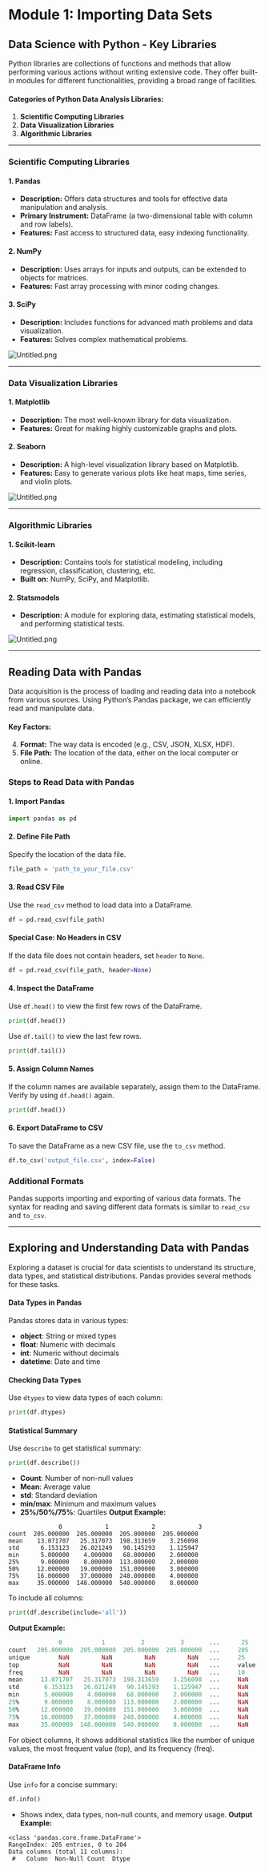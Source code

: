 

# Module 1: Importing Data Sets
## Data Science with Python - Key Libraries
Python libraries are collections of functions and methods that allow performing various actions without writing extensive code. They offer built-in modules for different functionalities, providing a broad range of facilities.
#### Categories of Python Data Analysis Libraries:
1. **Scientific Computing Libraries**
2. **Data Visualization Libraries**
3. **Algorithmic Libraries**

___
### Scientific Computing Libraries
#### 1. **Pandas**
- **Description:** Offers data structures and tools for effective data manipulation and analysis.
- **Primary Instrument:** DataFrame (a two-dimensional table with column and row labels).
- **Features:** Fast access to structured data, easy indexing functionality.
#### 2. **NumPy**
- **Description:** Uses arrays for inputs and outputs, can be extended to objects for matrices.
- **Features:** Fast array processing with minor coding changes.
#### 3. **SciPy**
- **Description:** Includes functions for advanced math problems and data visualization.
- **Features:** Solves complex mathematical problems.

![Untitled.png](https://prod-files-secure.s3.us-west-2.amazonaws.com/03e82b26-cccb-4906-bb56-adabcbdc0655/997ac361-58a8-4f04-bb0f-79fea4baa761/Untitled.png?X-Amz-Algorithm=AWS4-HMAC-SHA256&X-Amz-Content-Sha256=UNSIGNED-PAYLOAD&X-Amz-Credential=ASIAZI2LB466TPWNKDKN%2F20250204%2Fus-west-2%2Fs3%2Faws4_request&X-Amz-Date=20250204T062049Z&X-Amz-Expires=3600&X-Amz-Security-Token=IQoJb3JpZ2luX2VjEA0aCXVzLXdlc3QtMiJGMEQCIB3HdADn%2BFjYkViwXpLFssCNetrI5r%2BnIxe2jgJN3S%2ByAiAwP6MxkqvKOA%2BS7i3FiKXxKxhkaC7nO57wiF3%2FoeTJiCr%2FAwgmEAAaDDYzNzQyMzE4MzgwNSIMMEL7uoFO1IB%2FHrx3KtwDceqFHf5kS9kyNzDN3vHaTMUqHpSVBzPJvD8IUa%2BE2N%2Br5WucYWTae9UAFj%2FhqfN4m4Euj4r816dh23act%2B7CCUpI7tYs7NBp3IptpWQDS%2BZqd1g6pUs7aAV61PJtjbHdQbLz9WI%2BXLt9soTBTm%2FWRBgnLiAb7yRZ1mv6kcg70p4s2fnJhVNjCjlGMDnVX2QhgSNrdjp0hk3k0RndmUkApOURpBjq2WC0CE3ID1DAuYFX6Tan5gTgZ54odhnzHdhowhf0fqlC82TNenhJEwK6ePPtUVenwm8Y%2Flycl4lYAJTunOjBaayRyOx9xHeJSUJ243NqY0N%2BtPXj6w9rSIdQ4eIJDSbuSCDbWkJJVyvBDR6lXnj1IqlN5iGhHVgcSPL%2BB%2FjRvWfZfukqx3VujjW7H5dEnvRrEtpwbsYmAjUskXxT2uob3iw4yXB1iUA3im7Jy5DvYAegsu36AbhNVtwfcOzocXTf57yg%2Fu%2B9%2BE8QxYyVuNSPJeu8OBpRxJYzZ%2BcvNKe4S6W4sXHWIUefZn4WPO4rURrxzERA%2BA20jqm0tqEHmw3jFhiZKd45YYQ8aboyp6S4hM69XUt3Ep4%2BMtQHXB18s2tWopnqsaP%2BNc24kgGJOJgSQrygcKuIru0w3L6GvQY6pgFqoo4FUsRQS0eyr3d%2Bn9gex5YgHsuK1JL04lZXeyxWZ98%2BHq5OcxsI7e1YnQMXmogFdBBwzLqnFmSetTt63XU48hvhv9oRI4JUiy8cfaPSlU8wXcfcvHlgLdpFyRjHkxoISub4V2iycFAl7kG90eWSTGdylHjxn6xWtuUWJcMUx7OjgTKQ5wbM6xGDvkvZzYj5qj5TF7sPs5h6bK%2BmGLnmRjEj2QID&X-Amz-Signature=ed358a049e87ef2d70c3806089426a8d7c3a9e65cd05c72df666b186ab7c183b&X-Amz-SignedHeaders=host&x-id=GetObject)
___
### Data Visualization Libraries
#### 1. **Matplotlib**
- **Description:** The most well-known library for data visualization.
- **Features:** Great for making highly customizable graphs and plots.
#### 2. **Seaborn**
- **Description:** A high-level visualization library based on Matplotlib.
- **Features:** Easy to generate various plots like heat maps, time series, and violin plots.

![Untitled.png](https://prod-files-secure.s3.us-west-2.amazonaws.com/03e82b26-cccb-4906-bb56-adabcbdc0655/733d1e42-5a53-4fd8-90c1-3d85254369a6/Untitled.png?X-Amz-Algorithm=AWS4-HMAC-SHA256&X-Amz-Content-Sha256=UNSIGNED-PAYLOAD&X-Amz-Credential=ASIAZI2LB466RMK4KVMN%2F20250204%2Fus-west-2%2Fs3%2Faws4_request&X-Amz-Date=20250204T062048Z&X-Amz-Expires=3600&X-Amz-Security-Token=IQoJb3JpZ2luX2VjEA0aCXVzLXdlc3QtMiJHMEUCICv6k0%2F4Rt322Ewo06Fj3UNx%2BTrJMAVd8xZkzf8N3%2BsQAiEA1%2FJhaszxPplj7gxGq8Y4QPjS7T5K7q3%2FtfKxG09m%2Bo8q%2FwMIJhAAGgw2Mzc0MjMxODM4MDUiDLrVRuHvmbP%2BUhRdKSrcA0LoHp%2B8Wdn%2FJObcUjJkZk4XsooJq%2Fyddj9MMzPO73KqkjTFaouY5EqoAVOUDnIRMJiab4%2Flrpr2cSNeNIRKbxdaxjBete1gY8KB9NU4%2BePaMEQCwGvpiEmnRdjWPa3XhjZs%2FYp942wt%2FYfYHDCZydWGZtFSqtwh8mv4PPTU1pfcsWe31SmsJxq6V%2BNQbYIowgS%2BpgCZQl%2BLWAFiw%2F6uX0QR36EmwEossvlnRSVTXKOXKW45ZouIAIThe2Hgqp1HABNYkSpqf7TgXRZVj%2FCp6XhuaSsV4VPj6mDOSAwWx%2BlzamtpmbOBRmVWJsfzWmW7ZRYLqd1TtukuHwH%2BBUwR8e%2FAQhhBGxwGTFj%2BrCLWlqZMLVlOlb32jLXc2nOjJPdq1ZC6k4J7wdmX7lmbWuhD79hXkmUaL2uZ0Y%2BXNwzldwI7qK0NlBQzPpVArrOfjydPKIr01SvdrQ2GP2eAhzqO8gfD22IQCpubh%2BLdRXGvVskXdd2XDMVvNfOg%2FO93gqWj2nq7EVE3NW2Wml4ssbAWTA%2FYl3U4fssfQFejU9%2BZO69%2FDwZ1y8D5FqtNCf%2Fmi3TX%2BJEcIc9m577mGXY0jOZxj8dk7bOqcgyFuLZdkjB9NfSQ1SJ2RhnkCQtPk%2BrPMPC%2Bhr0GOqUBLwXEBZdhx6r0xOF3T88w%2FcpWhiZcCOvtpsEQxn6PuJpYmZq5f%2FX5N2a5q%2F3HhpmpPPgESNPaoHwfJBSS%2F0WkfDWJnjY0HnFxru5zCSLM%2F%2BAzOFRebS%2BPDXp2x8Tuxi9HqjYmQCxdbZ08RNmjJZxHIp74IHVDxWBaa04PfamPa8UBngAl%2BJEK3h1v58lkDXO3UhGuvQsnQLrPxJqJden71gX%2BGif3&X-Amz-Signature=5b37d9e87527e0fe5b3a6136a3aae0e541fd5a5d90ac57b2c5e4ef145f62144c&X-Amz-SignedHeaders=host&x-id=GetObject)
___
### Algorithmic Libraries
#### 1. **Scikit-learn**
- **Description:** Contains tools for statistical modeling, including regression, classification, clustering, etc.
- **Built on:** NumPy, SciPy, and Matplotlib.
#### 2. **Statsmodels**
- **Description:** A module for exploring data, estimating statistical models, and performing statistical tests.

![Untitled.png](https://prod-files-secure.s3.us-west-2.amazonaws.com/03e82b26-cccb-4906-bb56-adabcbdc0655/c62885f5-417d-4179-834f-d68f8f2bdf39/Untitled.png?X-Amz-Algorithm=AWS4-HMAC-SHA256&X-Amz-Content-Sha256=UNSIGNED-PAYLOAD&X-Amz-Credential=ASIAZI2LB466RMK4KVMN%2F20250204%2Fus-west-2%2Fs3%2Faws4_request&X-Amz-Date=20250204T062048Z&X-Amz-Expires=3600&X-Amz-Security-Token=IQoJb3JpZ2luX2VjEA0aCXVzLXdlc3QtMiJHMEUCICv6k0%2F4Rt322Ewo06Fj3UNx%2BTrJMAVd8xZkzf8N3%2BsQAiEA1%2FJhaszxPplj7gxGq8Y4QPjS7T5K7q3%2FtfKxG09m%2Bo8q%2FwMIJhAAGgw2Mzc0MjMxODM4MDUiDLrVRuHvmbP%2BUhRdKSrcA0LoHp%2B8Wdn%2FJObcUjJkZk4XsooJq%2Fyddj9MMzPO73KqkjTFaouY5EqoAVOUDnIRMJiab4%2Flrpr2cSNeNIRKbxdaxjBete1gY8KB9NU4%2BePaMEQCwGvpiEmnRdjWPa3XhjZs%2FYp942wt%2FYfYHDCZydWGZtFSqtwh8mv4PPTU1pfcsWe31SmsJxq6V%2BNQbYIowgS%2BpgCZQl%2BLWAFiw%2F6uX0QR36EmwEossvlnRSVTXKOXKW45ZouIAIThe2Hgqp1HABNYkSpqf7TgXRZVj%2FCp6XhuaSsV4VPj6mDOSAwWx%2BlzamtpmbOBRmVWJsfzWmW7ZRYLqd1TtukuHwH%2BBUwR8e%2FAQhhBGxwGTFj%2BrCLWlqZMLVlOlb32jLXc2nOjJPdq1ZC6k4J7wdmX7lmbWuhD79hXkmUaL2uZ0Y%2BXNwzldwI7qK0NlBQzPpVArrOfjydPKIr01SvdrQ2GP2eAhzqO8gfD22IQCpubh%2BLdRXGvVskXdd2XDMVvNfOg%2FO93gqWj2nq7EVE3NW2Wml4ssbAWTA%2FYl3U4fssfQFejU9%2BZO69%2FDwZ1y8D5FqtNCf%2Fmi3TX%2BJEcIc9m577mGXY0jOZxj8dk7bOqcgyFuLZdkjB9NfSQ1SJ2RhnkCQtPk%2BrPMPC%2Bhr0GOqUBLwXEBZdhx6r0xOF3T88w%2FcpWhiZcCOvtpsEQxn6PuJpYmZq5f%2FX5N2a5q%2F3HhpmpPPgESNPaoHwfJBSS%2F0WkfDWJnjY0HnFxru5zCSLM%2F%2BAzOFRebS%2BPDXp2x8Tuxi9HqjYmQCxdbZ08RNmjJZxHIp74IHVDxWBaa04PfamPa8UBngAl%2BJEK3h1v58lkDXO3UhGuvQsnQLrPxJqJden71gX%2BGif3&X-Amz-Signature=dfcb3b1eecdefdad2fc719e7086efd34c52ee988b98cd8effe97b30fea67c6b3&X-Amz-SignedHeaders=host&x-id=GetObject)
___
## Reading Data with Pandas
Data acquisition is the process of loading and reading data into a notebook from various sources. Using Python’s Pandas package, we can efficiently read and manipulate data.
#### Key Factors:
4. **Format:** The way data is encoded (e.g., CSV, JSON, XLSX, HDF).
5. **File Path:** The location of the data, either on the local computer or online.
### Steps to Read Data with Pandas
#### 1. **Import Pandas**
```python
import pandas as pd
```
#### 2. **Define File Path**
Specify the location of the data file.
```python
file_path = 'path_to_your_file.csv'
```
#### 3. **Read CSV File**
Use the `read_csv` method to load data into a DataFrame.
```python
df = pd.read_csv(file_path)
```
#### Special Case: No Headers in CSV
If the data file does not contain headers, set `header` to `None`.
```python
df = pd.read_csv(file_path, header=None)
```
#### 4. **Inspect the DataFrame**
Use `df.head()` to view the first few rows of the DataFrame.
```python
print(df.head())
```
Use `df.tail()` to view the last few rows.
```python
print(df.tail())
```
#### 5. **Assign Column Names**
If the column names are available separately, assign them to the DataFrame.
Verify by using `df.head()` again.
```python
print(df.head())
```
#### 6. **Export DataFrame to CSV**
To save the DataFrame as a new CSV file, use the `to_csv` method.
```python
df.to_csv('output_file.csv', index=False)
```
### Additional Formats
Pandas supports importing and exporting of various data formats. The syntax for reading and saving different data formats is similar to `read_csv` and `to_csv`.
___
## Exploring and Understanding Data with Pandas
Exploring a dataset is crucial for data scientists to understand its structure, data types, and statistical distributions. Pandas provides several methods for these tasks.
#### Data Types in Pandas
Pandas stores data in various types:
- **object**: String or mixed types
- **float**: Numeric with decimals
- **int**: Numeric without decimals
- **datetime**: Date and time
#### Checking Data Types
Use `dtypes` to view data types of each column:
```python
print(df.dtypes)
```
#### Statistical Summary
Use `describe` to get statistical summary:
```python
print(df.describe())
```
- **Count**: Number of non-null values
- **Mean**: Average value
- **std**: Standard deviation
- **min/max**: Minimum and maximum values
- **25%/50%/75%**: Quartiles
**Output Example:**
```plain text
              0            1            2            3
count  205.000000  205.000000  205.000000  205.000000
mean    13.071707   25.317073  198.313659    3.256098
std      6.153123   26.021249   90.145293    1.125947
min      5.000000    4.000000   68.000000    2.000000
25%      9.000000    8.000000  113.000000    2.000000
50%     12.000000   19.000000  151.000000    3.000000
75%     16.000000   37.000000  248.000000    4.000000
max     35.000000  148.000000  540.000000    8.000000
```
To include all columns:
```python
print(df.describe(include='all'))
```
**Output Example:**
```r
              0           1          2          3       ...      25       26       27
count   205.000000  205.000000  205.000000  205.000000  ...     205      205      205
unique        NaN         NaN         NaN         NaN   ...     25       25       25
top           NaN         NaN         NaN         NaN   ...     value    value    value
freq          NaN         NaN         NaN         NaN   ...     10       10       10
mean     13.071707   25.317073  198.313659    3.256098  ...     NaN      NaN      NaN
std       6.153123   26.021249   90.145293    1.125947  ...     NaN      NaN      NaN
min       5.000000    4.000000   68.000000    2.000000  ...     NaN      NaN      NaN
25%       9.000000    8.000000  113.000000    2.000000  ...     NaN      NaN      NaN
50%      12.000000   19.000000  151.000000    3.000000  ...     NaN      NaN      NaN
75%      16.000000   37.000000  248.000000    4.000000  ...     NaN      NaN      NaN
max      35.000000  148.000000  540.000000    8.000000  ...     NaN      NaN      NaN
```
For object columns, it shows additional statistics like the number of unique values, the most frequent value (top), and its frequency (freq).
#### DataFrame Info
Use `info` for a concise summary:
```python
df.info()
```
- Shows index, data types, non-null counts, and memory usage.
**Output Example:**
```less
<class 'pandas.core.frame.DataFrame'>
RangeIndex: 205 entries, 0 to 204
Data columns (total 11 columns):
 #   Column  Non-Null Count  Dtype
